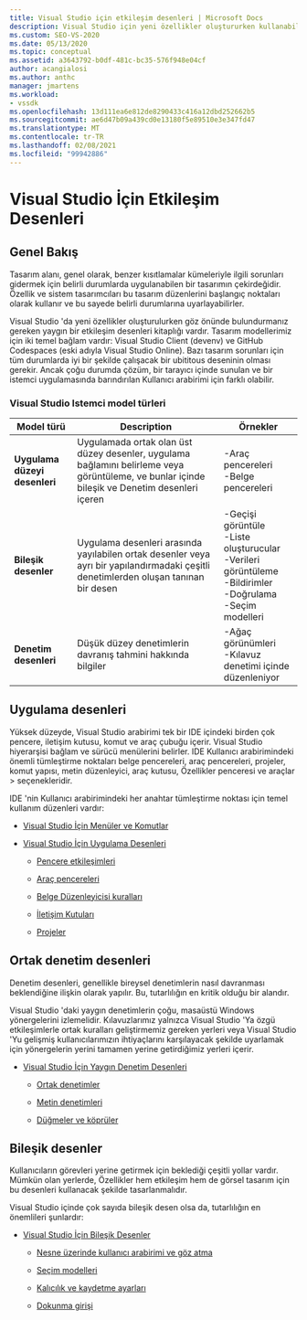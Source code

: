 ```yaml
---
title: Visual Studio için etkileşim desenleri | Microsoft Docs
description: Visual Studio için yeni özellikler oluştururken kullanabileceğiniz yaygın etkileşim desenleri Kitaplığı hakkında bilgi edinin.
ms.custom: SEO-VS-2020
ms.date: 05/13/2020
ms.topic: conceptual
ms.assetid: a3643792-b0df-481c-bc35-576f948e04cf
author: acangialosi
ms.author: anthc
manager: jmartens
ms.workload:
- vssdk
ms.openlocfilehash: 13d111ea6e812de8290433c416a12dbd252662b5
ms.sourcegitcommit: ae6d47b09a439cd0e13180f5e89510e3e347fd47
ms.translationtype: MT
ms.contentlocale: tr-TR
ms.lasthandoff: 02/08/2021
ms.locfileid: "99942886"
---
```

# <a name="interaction-patterns-for-visual-studio"></a>Visual Studio İçin Etkileşim Desenleri
## <a name="overview"></a>Genel Bakış
 Tasarım alanı, genel olarak, benzer kısıtlamalar kümeleriyle ilgili sorunları gidermek için belirli durumlarda uygulanabilen bir tasarımın çekirdeğidir. Özellik ve sistem tasarımcıları bu tasarım düzenlerini başlangıç noktaları olarak kullanır ve bu sayede belirli durumlarına uyarlayabilirler.

 Visual Studio 'da yeni özellikler oluşturulurken göz önünde bulundurmanız gereken yaygın bir etkileşim desenleri kitaplığı vardır. Tasarım modellerimiz için iki temel bağlam vardır: Visual Studio Client (devenv) ve GitHub Codespaces (eski adıyla Visual Studio Online). Bazı tasarım sorunları için tüm durumlarda iyi bir şekilde çalışacak bir ubititous deseninin olması gerekir. Ancak çoğu durumda çözüm, bir tarayıcı içinde sunulan ve bir istemci uygulamasında barındırılan Kullanıcı arabirimi için farklı olabilir.

### <a name="visual-studio-client-pattern-types"></a>Visual Studio Istemci model türleri

|Model türü|Description|Örnekler|
|------------------|-----------------|--------------|
|**Uygulama düzeyi desenleri**|Uygulamada ortak olan üst düzey desenler, uygulama bağlamını belirleme veya görüntüleme, ve bunlar içinde bileşik ve Denetim desenleri içeren|-Araç pencereleri<br />-Belge pencereleri|
|**Bileşik desenler**|Uygulama desenleri arasında yayılabilen ortak desenler veya ayrı bir yapılandırmadaki çeşitli denetimlerden oluşan tanınan bir desen|-Geçişi görüntüle<br />-Liste oluşturucular<br />-Verileri görüntüleme<br />-Bildirimler<br />-Doğrulama<br />-Seçim modelleri|
|**Denetim desenleri**|Düşük düzey denetimlerin davranış tahmini hakkında bilgiler|-Ağaç görünümleri<br />-Kılavuz denetimi içinde düzenleniyor|

## <a name="application-patterns"></a>Uygulama desenleri
 Yüksek düzeyde, Visual Studio arabirimi tek bir IDE içindeki birden çok pencere, iletişim kutusu, komut ve araç çubuğu içerir. Visual Studio hiyerarşisi bağlam ve sürücü menülerini belirler. IDE Kullanıcı arabirimindeki önemli tümleştirme noktaları belge pencereleri, araç pencereleri, projeler, komut yapısı, metin düzenleyici, araç kutusu, Özellikler penceresi ve araçlar > seçenekleridir.

 IDE 'nin Kullanıcı arabirimindeki her anahtar tümleştirme noktası için temel kullanım düzenleri vardır:

- [Visual Studio İçin Menüler ve Komutlar](../../extensibility/ux-guidelines/menus-and-commands-for-visual-studio.md)

- [Visual Studio İçin Uygulama Desenleri](../../extensibility/ux-guidelines/application-patterns-for-visual-studio.md)

  - [Pencere etkileşimleri](../../extensibility/ux-guidelines/application-patterns-for-visual-studio.md#BKMK_WindowInteractions)

  - [Araç pencereleri](../../extensibility/ux-guidelines/application-patterns-for-visual-studio.md#BKMK_ToolWindows)

  - [Belge Düzenleyicisi kuralları](../../extensibility/ux-guidelines/application-patterns-for-visual-studio.md#BKMK_DocumentEditorConventions)

  - [İletişim Kutuları](../../extensibility/ux-guidelines/application-patterns-for-visual-studio.md#BKMK_Dialogs)

  - [Projeler](../../extensibility/ux-guidelines/application-patterns-for-visual-studio.md#BKMK_Projects)

## <a name="common-control-patterns"></a>Ortak denetim desenleri
 Denetim desenleri, genellikle bireysel denetimlerin nasıl davranması beklendiğine ilişkin olarak yapılır. Bu, tutarlılığın en kritik olduğu bir alandır.

 Visual Studio 'daki yaygın denetimlerin çoğu, masaüstü Windows yönergelerini izlemelidir. Kılavuzlarımız yalnızca Visual Studio 'Ya özgü etkileşimlerle ortak kuralları geliştirmemiz gereken yerleri veya Visual Studio 'Yu gelişmiş kullanıcılarımızın ihtiyaçlarını karşılayacak şekilde uyarlamak için yönergelerin yerini tamamen yerine getirdiğimiz yerleri içerir.

- [Visual Studio İçin Yaygın Denetim Desenleri](../../extensibility/ux-guidelines/common-control-patterns-for-visual-studio.md)

  - [Ortak denetimler](../../extensibility/ux-guidelines/common-control-patterns-for-visual-studio.md#BKMK_CommonControls)

  - [Metin denetimleri](../../extensibility/ux-guidelines/common-control-patterns-for-visual-studio.md#BKMK_TextControls)

  - [Düğmeler ve köprüler](../../extensibility/ux-guidelines/common-control-patterns-for-visual-studio.md#BKMK_ButtonsAndHyperlinks)

## <a name="composite-patterns"></a>Bileşik desenler
 Kullanıcıların görevleri yerine getirmek için beklediği çeşitli yollar vardır. Mümkün olan yerlerde, Özellikler hem etkileşim hem de görsel tasarım için bu desenleri kullanacak şekilde tasarlanmalıdır.

 Visual Studio içinde çok sayıda bileşik desen olsa da, tutarlılığın en önemlileri şunlardır:

- [Visual Studio İçin Bileşik Desenler](../../extensibility/ux-guidelines/composite-patterns-for-visual-studio.md)

  - [Nesne üzerinde kullanıcı arabirimi ve göz atma](../../extensibility/ux-guidelines/composite-patterns-for-visual-studio.md#BKMK_OnObjectUI)

  - [Seçim modelleri](../../extensibility/ux-guidelines/composite-patterns-for-visual-studio.md#BKMK_SelectionModels)

  - [Kalıcılık ve kaydetme ayarları](../../extensibility/ux-guidelines/composite-patterns-for-visual-studio.md#BKMK_PersistenceAndSavingSettings)

  - [Dokunma girişi](../../extensibility/ux-guidelines/composite-patterns-for-visual-studio.md#BKMK_TouchInput)
